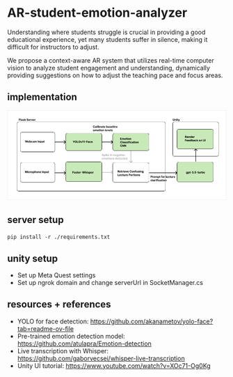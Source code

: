 # AR-student-emotion-analyzer
Understanding where students struggle is crucial in providing a good educational experience,
yet many students suffer in silence, making it difficult for instructors to adjust.

We propose a context-aware AR system that utilizes real-time computer vision to analyze student engagement
and understanding, dynamically providing suggestions on how to adjust the teaching pace and
focus areas.

## implementation
<img src="VR Diagram.png" alt="pipeline diagram"></img>

## server setup
`pip install -r ./requirements.txt`

## unity setup
- Set up Meta Quest settings
- Set up ngrok domain and change serverUrl in SocketManager.cs

## resources + references
- YOLO for face detection: https://github.com/akanametov/yolo-face?tab=readme-ov-file
- Pre-trained emotion detection model: https://github.com/atulapra/Emotion-detection
- Live transcription with Whisper: https://github.com/gaborvecsei/whisper-live-transcription
- Unity UI tutorial: https://www.youtube.com/watch?v=XOc71-Og0Kg
